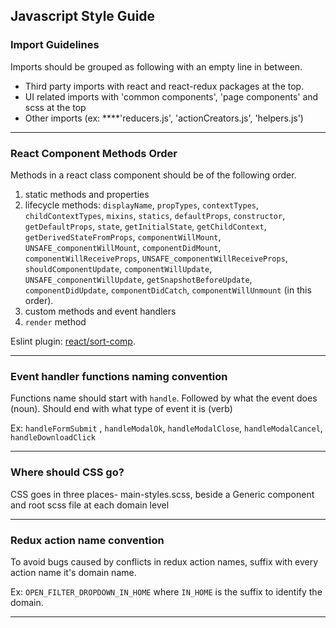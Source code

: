 ## Javascript Style Guide

### Import Guidelines

Imports should be grouped as following with an empty line in between.

- Third party imports with react and react-redux packages at the top.
- UI related imports with 'common components', 'page components' and scss at the top
- Other imports (ex: ****'reducers.js', 'actionCreators.js', 'helpers.js')

-----

### React Component Methods Order

Methods in a react class component should be of the following order.

1. static methods and properties
2. lifecycle methods: `displayName`, `propTypes`, `contextTypes`, `childContextTypes`, `mixins`, `statics`, `defaultProps`, `constructor`, `getDefaultProps`, `state`, `getInitialState`, `getChildContext`, `getDerivedStateFromProps`, `componentWillMount`, `UNSAFE_componentWillMount`, `componentDidMount`, `componentWillReceiveProps`, `UNSAFE_componentWillReceiveProps`, `shouldComponentUpdate`, `componentWillUpdate`, `UNSAFE_componentWillUpdate`, `getSnapshotBeforeUpdate`, `componentDidUpdate`, `componentDidCatch`, `componentWillUnmount` (in this order).
3. custom methods and event handlers
4. `render` method

Eslint plugin: [react/sort-comp](https://github.com/yannickcr/eslint-plugin-react/blob/master/docs/rules/sort-comp.md).

-----

### Event handler functions naming convention

Functions name should start with `handle`. Followed by what the event does (noun). Should end with what type of event it is (verb)

Ex: `handleFormSubmit` , `handleModalOk`, `handleModalClose`, `handleModalCancel`, `handleDownloadClick`

-----

### Where should CSS go?

CSS goes in three places- main-styles.scss, beside a Generic component and root scss file at each domain level

-----

### Redux action name convention

To avoid bugs caused by conflicts in redux action names, suffix with every action name it's domain name.

Ex: `OPEN_FILTER_DROPDOWN_IN_HOME` where `IN_HOME` is the suffix to identify the domain.

-----
